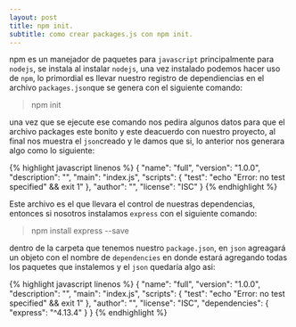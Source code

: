 ```yaml
---
layout: post
title: npm init.
subtitle: como crear packages.js con npm init.
---
```


npm es un manejador de paquetes para `javascript` principalmente para `nodejs`, se instala al instalar `nodejs`, una vez instalado podemos hacer uso de `npm`,
lo primordial es llevar nuestro registro de dependiencias en el archivo `packages.json`que se genera con el siguiente comando:

>npm init

una vez que se ejecute ese comando nos pedira algunos datos para que el archivo packages este bonito y este deacuerdo con 
nuestro proyecto, al final nos muestra el `json`creado y le damos que si, lo anterior nos generara algo como lo siguiente:

{% highlight javascript linenos %}
{
  "name": "full",
  "version": "1.0.0",
  "description": "",
  "main": "index.js",
  "scripts": {
    "test": "echo \"Error: no test specified\" && exit 1"
  },
  "author": "",
  "license": "ISC"
}
{% endhighlight %}

Este archivo es el que llevara el control de nuestras dependencias, entonces si nosotros instalamos `express` con el 
siguiente comando:

>npm install express --save

dentro de la carpeta que tenemos nuestro `package.json`, en `json` agreagará un objeto con el nombre de `dependencies` en
donde estará agregando todas los paquetes que instalemos y el `json` quedaría algo asi:

{% highlight javascript linenos %}
{
  "name": "full",
  "version": "1.0.0",
  "description": "",
  "main": "index.js",
  "scripts": {
    "test": "echo \"Error: no test specified\" && exit 1"
  },
  "author": "",
  "license": "ISC",
  "dependencies": {
    "express": "^4.13.4"
  }
}
{% endhighlight %}